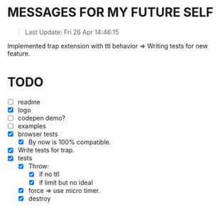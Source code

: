 # MESSAGES FOR MY FUTURE SELF

> Last Update: Fri 26 Apr 14:46:15

Implemented trap extension with ttl behavior => Writing tests for new feature.

# TODO

- [ ] readme
- [x] logo
- [ ] codepen demo?
- [ ] examples
- [x] browser tests
  - [x] By now is 100% compatible.
- [x] Write tests for trap.
- [x] tests
  - [x] Throw:
    - [x] if no ttl
    - [x] if limit but no ideal
  - [x] force => use micro timer.
  - [x] destroy